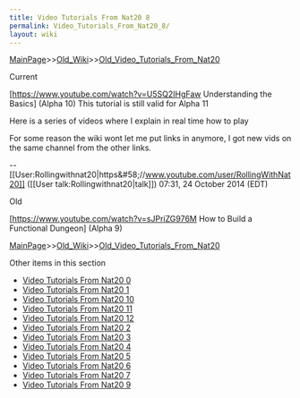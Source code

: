 ```yaml
---
title: Video Tutorials From Nat20 8
permalink: Video_Tutorials_From_Nat20_8/
layout: wiki
---
```


[MainPage](/keeperrl_wiki/ "wikilink")>>[Old_Wiki](/keeperrl_wiki/Old_Wiki "wikilink")>>[Old_Video_Tutorials_From_Nat20](/keeperrl_wiki/Old_Video_Tutorials_From_Nat20 "wikilink")

Current  


[https://www.youtube.com/watch?v=U5SQ2IHgFaw Understanding the Basics] (Alpha 10) This tutorial is still valid for Alpha 11

Here is a series of videos where I explain in real time how to play 

For some reason the wiki wont let me put links in anymore, I got new vids on the same channel from the other links.

--[[User:Rollingwithnat20|https&amp;#58;//www.youtube.com/user/RollingWithNat20]] ([[User talk:Rollingwithnat20|talk]]) 07:31, 24 October 2014 (EDT)



Old  

[https://www.youtube.com/watch?v=sJPriZG976M How to Build a Functional Dungeon] (Alpha 9)

[MainPage](/keeperrl_wiki/ "wikilink")>>[Old_Wiki](/keeperrl_wiki/Old_Wiki "wikilink")>>[Old_Video_Tutorials_From_Nat20](/keeperrl_wiki/Old_Video_Tutorials_From_Nat20 "wikilink")

Other items in this section
-    [Video Tutorials From Nat20 0](/keeperrl_wiki/Video_Tutorials_From_Nat20_0 "wikilink")
-    [Video Tutorials From Nat20 1](/keeperrl_wiki/Video_Tutorials_From_Nat20_1 "wikilink")
-    [Video Tutorials From Nat20 10](/keeperrl_wiki/Video_Tutorials_From_Nat20_10 "wikilink")
-    [Video Tutorials From Nat20 11](/keeperrl_wiki/Video_Tutorials_From_Nat20_11 "wikilink")
-    [Video Tutorials From Nat20 12](/keeperrl_wiki/Video_Tutorials_From_Nat20_12 "wikilink")
-    [Video Tutorials From Nat20 2](/keeperrl_wiki/Video_Tutorials_From_Nat20_2 "wikilink")
-    [Video Tutorials From Nat20 3](/keeperrl_wiki/Video_Tutorials_From_Nat20_3 "wikilink")
-    [Video Tutorials From Nat20 4](/keeperrl_wiki/Video_Tutorials_From_Nat20_4 "wikilink")
-    [Video Tutorials From Nat20 5](/keeperrl_wiki/Video_Tutorials_From_Nat20_5 "wikilink")
-    [Video Tutorials From Nat20 6](/keeperrl_wiki/Video_Tutorials_From_Nat20_6 "wikilink")
-    [Video Tutorials From Nat20 7](/keeperrl_wiki/Video_Tutorials_From_Nat20_7 "wikilink")
-    [Video Tutorials From Nat20 9](/keeperrl_wiki/Video_Tutorials_From_Nat20_9 "wikilink")
